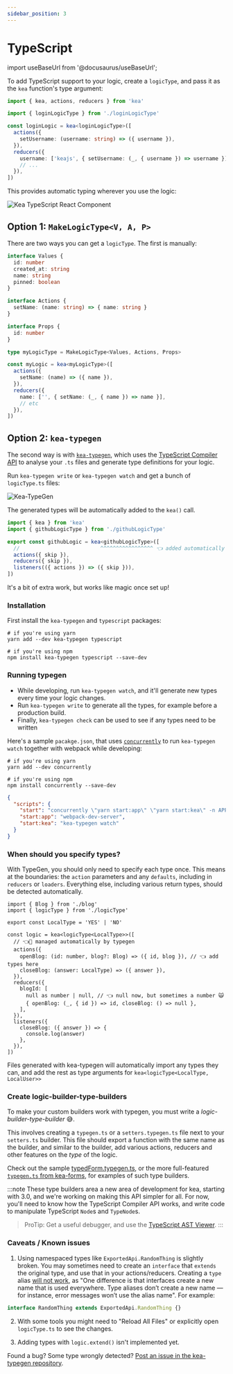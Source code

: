 ```yaml
---
sidebar_position: 3
---
```


# TypeScript

import useBaseUrl from '@docusaurus/useBaseUrl';

To add TypeScript support to your logic, create a `logicType`, and pass it as the `kea` function's type argument:

```ts
import { kea, actions, reducers } from 'kea'

import { loginLogicType } from './loginLogicType'

const loginLogic = kea<loginLogicType>([
  actions({
    setUsername: (username: string) => ({ username }),
  }),
  reducers({
    username: ['keajs', { setUsername: (_, { username }) => username }],
    // ...
  }),
])
```

This provides automatic typing wherever you use the logic:

<p><img alt="Kea TypeScript React Component" src={useBaseUrl('img/guide/typescript-using.gif')} loading="lazy" style={{ width: '100%', maxWidth: 753 }} /></p>

## Option 1: `MakeLogicType<V, A, P>`

There are two ways you can get a `logicType`. The first is manually:

```typescript
interface Values {
  id: number
  created_at: string
  name: string
  pinned: boolean
}

interface Actions {
  setName: (name: string) => { name: string }
}

interface Props {
  id: number
}

type myLogicType = MakeLogicType<Values, Actions, Props>

const myLogic = kea<myLogicType>([
  actions({
    setName: (name) => ({ name }),
  }),
  reducers({
    name: ['', { setName: (_, { name }) => name }],
    // etc
  }),
])
```

## Option 2: `kea-typegen`

The second way is with [`kea-typegen`](https://github.com/keajs/kea-typegen), which uses the [TypeScript Compiler API](https://github.com/Microsoft/TypeScript/wiki/Using-the-Compiler-API) to analyse your `.ts` files and generate type definitions for your logic.

Run `kea-typegen write` or `kea-typegen watch` and get a bunch of `logicType.ts` files:

<p><img alt="Kea-TypeGen" src="/img/blog/typescript/typegen-write.gif" loading="lazy" style={{ width: '100%', maxWidth: 766 }} /></p>

The generated types will be automatically added to the `kea()` call.

```typescript
import { kea } from 'kea'
import { githubLogicType } from './githubLogicType'

export const githubLogic = kea<githubLogicType>([
  //                          ^^^^^^^^^^^^^^^^^ 👈 added automatically
  actions({ skip }),
  reducers({ skip }),
  listeners(({ actions }) => ({ skip })),
])
```

It's a bit of extra work, but works like magic once set up!

### Installation

First install the `kea-typegen` and `typescript` packages:

```shell
# if you're using yarn
yarn add --dev kea-typegen typescript

# if you're using npm
npm install kea-typegen typescript --save-dev
```

### Running typegen

- While developing, run `kea-typegen watch`, and it'll generate new types every time your logic changes.
- Run `kea-typegen write` to generate all the types, for example before a production build.
- Finally, `kea-typegen check` can be used to see if any types need to be written

Here's a sample `pacakge.json`, that uses [`concurrently`](https://www.npmjs.com/package/concurrently)
to run `kea-typegen watch` together with webpack while developing:

```shell
# if you're using yarn
yarn add --dev concurrently

# if you're using npm
npm install concurrently --save-dev
```

```json
{
  "scripts": {
    "start": "concurrently \"yarn start:app\" \"yarn start:kea\" -n APP,KEA -c blue,green",
    "start:app": "webpack-dev-server",
    "start:kea": "kea-typegen watch"
  }
}
```

### When should you specify types?

With TypeGen, you should only need to specify each type once. This means at the boundaries: the `action` parameters and
any `defaults`, including in `reducers` or `loaders`. Everything else, including various return types, should be detected
automatically.

```tsx
import { Blog } from './blog'
import { logicType } from './logicType'

export const LocalType = 'YES' | 'NO'

const logic = kea<logicType<LocalType>>([
  // 👈🦜 managed automatically by typegen
  actions({
    openBlog: (id: number, blog?: Blog) => ({ id, blog }), // 👈 add types here
    closeBlog: (answer: LocalType) => ({ answer }),
  }),
  reducers({
    blogId: [
      null as number | null, // 👈 null now, but sometimes a number 🙀
      { openBlog: (_, { id }) => id, closeBlog: () => null },
    ],
  }),
  listeners({
    closeBlog: ({ answer }) => {
      console.log(answer)
    },
  }),
])
```

Files generated with kea-typegen will automatically import any types they can, and add the rest as type arguments
for `kea<logicType<LocalType, LocalUser>>`

### Create logic-builder-type-builders

To make your custom builders work with typegen, you must write a _logic-builder-type-builder_ :sweat_smile:.

This involves creating a `typegen.ts` or a `setters.typegen.ts` file next to your `setters.ts` builder. This file should
export a function with the same name as the builder, and similar to the builder, add various actions, reducers
and other features on the _type_ of the logic.

Check out the sample [typedForm.typegen.ts](https://github.com/keajs/kea-typegen/blob/kea-3.0/samples/typed-builder/typedForm.typegen.ts),
or the more full-featured [`typegen.ts` from kea-forms](https://github.com/keajs/kea-forms/blob/kea-3.0/src/typegen.ts), 
for examples of such type builders.

:::note
These type builders area a new area of development for kea, starting with 3.0, and we're working on making this API simpler for all.
For now, you'll need to know how the TypeScript Compiler API works, and write code to manipulate TypeScript `Node`s and `TypeNode`s.
> ProTip: Get a useful debugger, and use the [TypeScript AST Viewer](https://ts-ast-viewer.com/).
:::

### Caveats / Known issues

1. Using namespaced types like `ExportedApi.RandomThing` is slightly broken.
   You may sometimes need to create an `interface` that `extends` the original type, and use that in your actions/reducers.
   Creating a `type` alias [will not work](https://github.com/microsoft/TypeScript/issues/19198#issuecomment-342596525), as
   "One difference is that interfaces create a new name that is used everywhere.
   Type aliases don’t create a new name — for instance, error messages won’t use the alias name". For example:

```ts
interface RandomThing extends ExportedApi.RandomThing {}
```

2. With some tools you might need to "Reload All Files" or explicitly open `logicType.ts` to see the changes.

3. Adding types with `logic.extend()` isn't implemented yet.

Found a bug? Some type wrongly detected? [Post an issue in the kea-typegen repository](https://github.com/keajs/kea-typegen/issues).

